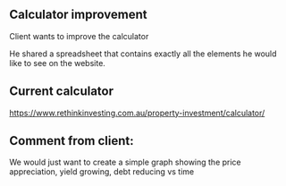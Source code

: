 ## Calculator improvement

Client wants to improve the calculator

He shared a spreadsheet that contains exactly all the elements he would like to see on the website.

## Current calculator

https://www.rethinkinvesting.com.au/property-investment/calculator/

## Comment from client:

We would just want to create a simple graph showing the price appreciation, yield growing, debt reducing vs time
